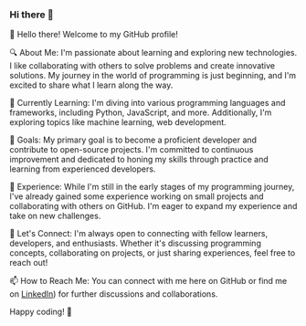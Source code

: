 ### Hi there 👋

<!--
**AnuradhaNama/AnuradhaNama** is a ✨ _special_ ✨ repository because its `README.md` (this file) appears on your GitHub profile.

Here are some ideas to get you started:

- 🔭 I’m currently working on ...
- 🌱 I’m currently learning ...
- 👯 I’m looking to collaborate on ...
- 🤔 I’m looking for help with ...
- 💬 Ask me about ...
- 📫 How to reach me: ...
- 😄 Pronouns: ...
- ⚡ Fun fact: ...
-->
👋 Hello there! Welcome to my GitHub profile!

🔍 About Me:
I'm passionate about learning and exploring new technologies. I like collaborating with others to solve problems and create innovative solutions. My journey in the world of programming is just beginning, and I'm excited to share what I learn along the way.

🌱 Currently Learning:
I'm diving into various programming languages and frameworks, including Python, JavaScript, and more. Additionally, I'm exploring topics like machine learning, web development.

🚀 Goals:
My primary goal is to become a proficient developer and contribute to open-source projects. I'm committed to continuous improvement and dedicated to honing my skills through practice and learning from experienced developers.

💼 Experience:
While I'm still in the early stages of my programming journey, I've already gained some experience working on small projects and collaborating with others on GitHub. I'm eager to expand my experience and take on new challenges.

🤝 Let's Connect:
I'm always open to connecting with fellow learners, developers, and enthusiasts. Whether it's discussing programming concepts, collaborating on projects, or just sharing experiences, feel free to reach out!

📫 How to Reach Me:
You can connect with me here on GitHub or find me on [LinkedIn](https://www.linkedin.com/in/anuradha-nama-a77972289?utm_source=share&utm_campaign=share_via&utm_content=profile&utm_medium=android_app)) for further discussions and collaborations.

Happy coding! 🚀
